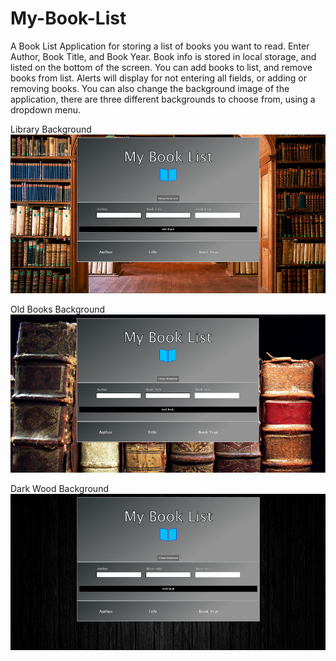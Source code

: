 # My-Book-List
A Book List Application for storing a list of books you want to read. 
Enter Author, Book Title, and Book Year. 
Book info is stored in local storage, and listed on the bottom of the screen. 
You can add books to list, and remove books from list. 
Alerts will display for not entering all fields, or adding or removing books.
You can also change the background image of the application, there are three different backgrounds to choose from, using a dropdown menu.

Library Background
![](screenshot-library-background.png)

Old Books Background
![](screenshot-old-books-background.png)

Dark Wood Background
![](screenshot-wood-background.png)


